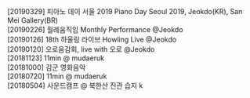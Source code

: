 [20190329] 피아노 데이 서울 2019 Piano Day Seoul 2019, Jeokdo(KR), San Mei Gallery(BR)<br>
[20190226] 월례움직임 Monthly Performance @Jeokdo<br>
[20190126] 18th 하울링 라이브 Howling Live @Jeokdo<br>
[20190120] 오로음감회, live with 오로 @Jeokdo<br>
[20181123] 11min @ mudaeruk<br> 
[20181000] 김군 영화음악<br>
[20180720] 11min @ mudaeruk<br> 
[20180504] 사운드캠프 @ 북한산 진관 습지 k<br> 
